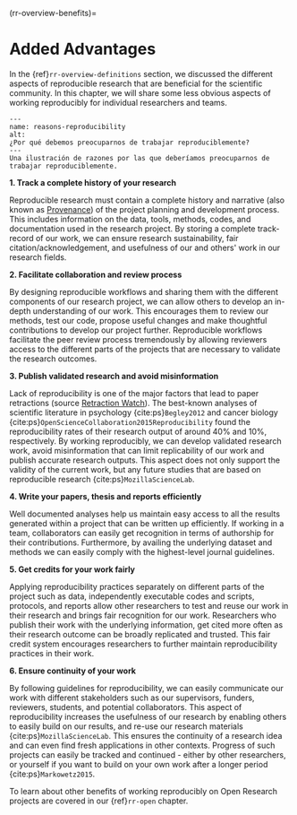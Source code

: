 (rr-overview-benefits)=
# Added Advantages

In the {ref}`rr-overview-definitions` section, we discussed the different aspects of reproducible research that are beneficial for the scientific community. In this chapter, we will share some less obvious aspects of working reproducibly for individual researchers and teams.


```{figure} ../../figures/reasons-reproducibility.png
---
name: reasons-reproducibility
alt:
¿Por qué debemos preocuparnos de trabajar reproduciblemente?
---
Una ilustración de razones por las que deberíamos preocuparnos de trabajar reproduciblemente.
```

**1. Track a complete history of your research**

Reproducible research must contain a complete history and narrative (also known as [Provenance](https://en.wikipedia.org/wiki/Provenance)) of the project planning and development process. This includes information on the data, tools, methods, codes, and documentation used in the research project. By storing a complete track-record of our work, we can ensure research sustainability, fair citation/acknowledgement, and usefulness of our and others' work in our research fields.

**2. Facilitate collaboration and review process**

By designing reproducible workflows and sharing them with the different components of our research project, we can allow others to develop an in-depth understanding of our work. This encourages them to review our methods, test our code, propose useful changes and make thoughtful contributions to develop our project further. Reproducible workflows facilitate the peer review process tremendously by allowing reviewers access to the different parts of the projects that are necessary to validate the research outcomes.

**3. Publish validated research and avoid misinformation**

Lack of reproducibility is one of the major factors that lead to paper retractions (source [Retraction Watch](https://retractionwatch.com/)). The best-known analyses of scientific literature in psychology {cite:ps}`Begley2012` and cancer biology {cite:ps}`OpenScienceCollaboration2015Reproducibility` found the reproducibility rates of their research output of around 40% and 10%, respectively. By working reproducibly, we can develop validated research work, avoid misinformation that can limit replicability of our work and publish accurate research outputs. This aspect does not only support the validity of the current work, but any future studies that are based on reproducible research {cite:ps}`MozillaScienceLab`.

**4. Write your papers, thesis and reports efficiently**

Well documented analyses help us maintain easy access to all the results generated within a project that can be written up efficiently. If working in a team, collaborators can easily get recognition in terms of authorship for their contributions. Furthermore, by availing the underlying dataset and methods we can easily comply with the highest-level journal guidelines.

**5. Get credits for your work fairly**

Applying reproducibility practices separately on different parts of the project such as data, independently executable codes and scripts, protocols, and reports allow other researchers to test and reuse our work in their research and brings fair recognition for our work. Researchers who publish their work with the underlying information, get cited more often as their research outcome can be broadly replicated and trusted. This fair credit system encourages researchers to further maintain reproducibility practices in their work.

**6. Ensure continuity of your work**

By following guidelines for reproducibility, we can easily communicate our work with different stakeholders such as our supervisors, funders, reviewers, students, and potential collaborators. This aspect of reproducibility increases the usefulness of our research by enabling others to easily build on our results, and re-use our research materials {cite:ps}`MozillaScienceLab`. This ensures the continuity of a research idea and can even find fresh applications in other contexts. Progress of such projects can easily be tracked and continued - either by other researchers, or yourself if you want to build on your own work after a longer period {cite:ps}`Markowetz2015`.

To learn about other benefits of working reproducibly on Open Research projects are covered in our {ref}`rr-open` chapter.
